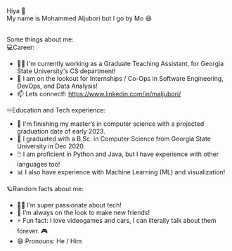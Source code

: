 Hiya 👋<br>
My name is Mohammed Aljubori but I go by Mo 😄 <br> <br>

Some things about me:<br>
💻Career:
- 👨‍🏫 I'm currently working as a Graduate Teaching Assistant, for Georgia State University's CS department!
- 🔭 I am on the lookout for Internships / Co-Ops in Software Engineering, DevOps, and Data Analysis!
- 📫 Lets connect!: https://www.linkedin.com/in/maljubori/

♾️Education and Tech experience:
- 🎩 I'm finishing my master’s in computer science with a projected graduation date of early 2023.
- 🏫 I graduated with a B.Sc. in Computer Science from Georgia State University in Dec 2020.
- 🖱️ I am proficient in Python and Java, but I have experience with other languages too!
- 📊 I also have experience with Machine Learning (ML) and visualization!

🪐Random facts about me:
- 👨‍💻 I’m super passionate about tech!
- 🤔 I’m always on the look to make new friends!
- ⚡ Fun fact: I love videogames and cars, I can literally talk about them forever. 🎮 
- 😄 Pronouns: He / Him
